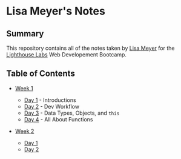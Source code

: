 # Lisa Meyer's Notes

## Summary

This repository contains all of the notes taken by [Lisa Meyer](https://github.com/l-m-meyer) for the [Lighthouse Labs](https://www.lighthouselabs.ca/) Web Developement Bootcamp.

## Table of Contents
* [Week 1](/Week_1)
  * [Day 1](/Week_1/Day_1/) - Introductions
  * [Day 2](/Week_1/Day_2/) - Dev Workflow
  * [Day 3](/Week_1/Day_3) - Data Types, Objects, and `this`
  * [Day 4](/Week_1/Day_4) - All About Functions

* [Week 2](/Week_2)
  * [Day 1](/Week_2/Day_1)
  * [Day 2](/Week_2/Day_2)